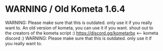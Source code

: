 # WARNING / Old Kometa 1.6.4
WARNING: Please make sure that this is outdated. only use it if you really want to.
An old version of kometa, you can use it if you want.
shout out to the creators of the kometa script :)
https://discord.gg/kometarbx <-- kometa discord :)
WARNING: Please make sure that this is outdated. only use it if you really want to.
